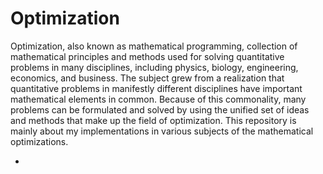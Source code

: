 # Optimization

Optimization, also known as mathematical programming, collection of mathematical principles and methods used for solving quantitative problems in many disciplines, including physics, biology, engineering, economics, and business. The subject grew from a realization that quantitative problems in manifestly different disciplines have important mathematical elements in common. Because of this commonality, many problems can be formulated and solved by using the unified set of ideas and methods that make up the field of optimization.
This repository is mainly about my implementations in various subjects of the mathematical optimizations. 

- 
